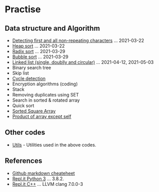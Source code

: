 # Practise

## Data structure and Algorithm

- [Detecting first and all non-repeating characters](./NonRepeating/README.md) ... 2021-03-22
- [Heap sort](./HeapSort/README.md) ... 2021-03-22
- [Radix sort](./RadixSort/README.md) ... 2021-03-29
- [Bubble sort](./BubbleSort/README.md) ... 2021-03-29
- [Linked list (single, doublly and circular)](./LinkedList/README.md) ... 2021-04-12, 2021-05-03
- Binary search tree
- Skip list
- [Cycle detection](./CycleDetection/README.md)
- Encryption algorithms (coding)
- Stack
- Removing duplicates using SET
- Search in sorted & rotated array
- Quick sort
- [Sorted Square Array](./SortedSquareArray/README.md)
- [Product of array except self](./ProductExceptSelf/README.md)

## Other codes

- [Utils](./Utils/README.md) - Utilities used in the above codes.

## References

- [Github markdown cheateheet](https://github.com/adam-p/markdown-here/wiki/Markdown-Cheatsheet)
- [Repl.it Python 3](https://repl.it/languages/python3) ... 3.8.2.
- [Repl.it C++](https://repl.it/languages/cpp) ... LLVM clang 7.0.0-3
